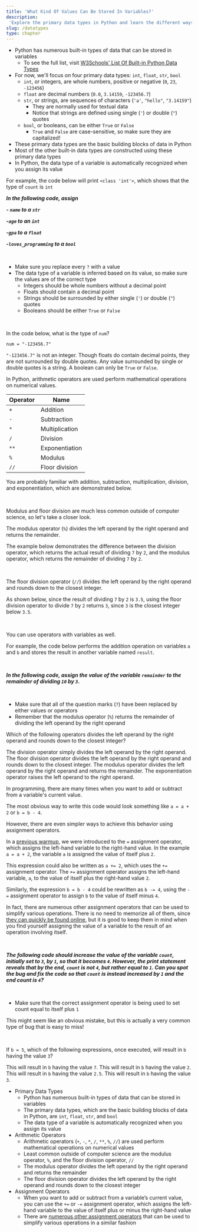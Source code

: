 ```yaml
---
title: 'What Kind Of Values Can Be Stored In Variables?'
description:
 'Explore the primary data types in Python and learn the different ways to update the value of a variable'
slug: /datatypes
type: chapter
---
```


<!-- EXERCISE { -->
<exercise id="1" title="Primary Data Types">

- Python has numerous built-in types of data that can be stored in variables
    - To see the full list, visit [W3Schools' List Of Built-in Python Data Types](https://www.w3schools.com/python/python_datatypes.asp)
- For now, we'll focus on four primary data types: `int`, `float`, `str`, `bool`
    - `int`, or integers, are whole numbers, positive or negative (`0`, `23`, `-123456`)
    - `float` are decimal numbers (`0.0`, `3.14159`, `-123456.7`)
    - `str`, or strings, are sequences of characters (`'a'`, `"hello"`, `"3.14159"`)
        - They are normally used for textual data
        - Notice that strings are defined using single (`'`) or double (`"`) quotes
    - `bool`, or booleans, can be either `True` or `False`
        - `True` and `False` are case-sensitive, so make sure they are capitalized!
- These primary data types are the basic building blocks of data in Python
- Most of the other built-in data types are constructed using these primary data types
- In Python, the data type of a variable is automatically recognized when you assign its value

For example, the code below will print `<class 'int'>`, which shows that the type of `count` is `int`

<codeblock id="datatypes_01a" interactive=false>
</codeblock>

***In the following code, assign***

***- `name` to a `str`***

***-`age` to an `int`***

***-`gpa` to a `float`***

***-`loves_programming` to a `bool`***

<br>

<codeblock id="datatypes_01b">

- Make sure you replace every `?` with a value
- The data type of a variable is inferred based on its value, so make sure the values are of the correct type
    - Integers should be whole numbers without a decimal point
    - Floats should contain a decimal point
    - Strings should be surrounded by either single (`'`) or double (`"`) quotes
    - Booleans should be either `True` or `False`

</codeblock>

<br>

</exercise>
<!-- EXERCISE } -->

<!-- EXERCISE { -->

<exercise id="2" title="Check: Primary Data Types">

In the code below, what is the type of `num`?

```
num = "-123456.7"
```

<choice>

<opt text="<code>int</code>">
<code>"-123456.7"</code> is not an integer.
</opt>

<opt text="<code>float</code>">
Though floats do contain decimal points, they are not surrounded by double quotes.
</opt>

<opt text="<code>str</code>" correct=true>
Any value surrounded by single or double quotes is a string.
</opt>

<opt text="<code>bool</code>">
A boolean can only be <code>True</code> or <code>False</code>.
</opt>

</choice>

</exercise>

<!-- EXERCISE } -->

<!-- EXERCISE { -->
<exercise id="3" title="Arithmetic Operators">

In Python, arithmetic operators are used perform mathematical operations on numerical values.

| Operator | Name |
|----------|-----------|
| `+` | Addition |
| `-` | Subtraction |
| `*` | Multiplication |
| `/` | Division |
| `**` | Exponentiation |
| `%` | Modulus |
| `//` | Floor division |

You are probably familiar with addition, subtraction, multiplication, division, and exponentiation, which are demonstrated below.

<br>

<codeblock id="datatypes_03a" interactive=false>
</codeblock>

Modulus and floor division are much less common outside of computer science, so let's take a closer look.

The modulus operator (`%`) divides the left operand by the right operand and returns the remainder.

The example below demonstrates the difference between the division operator, which returns the actual result of dividing `7` by `2`, and the modulus operator, which returns the remainder of dividing `7` by `2`.

<br>

<codeblock id="datatypes_03b" interactive=false>
</codeblock>

The floor division operator (`//`) divides the left operand by the right operand and rounds down to the closest integer.

As shown below, since the result of dividing `7` by `2` is `3.5`, using the floor division operator to divide `7` by `2` returns `3`, since `3` is the closest integer below `3.5`.

<br>

<codeblock id="datatypes_03c" interactive=false>
</codeblock>

You can use operators with variables as well.

For example, the code below performs the addition operation on variables `a` and `b` and stores the result in another variable named `result`.

<br>

<codeblock id="datatypes_03d" interactive=false>
</codeblock>

***In the following code, assign the value of the variable `remainder` to the remainder of dividing `10` by `3`.***

<br>

<codeblock id="datatypes_03e">

- Make sure that all of the question marks (<code>?</code>) have been replaced by either values or operators
- Remember that the modulus operator (<code>%</code>) returns the remainder of dividing the left operand by the right operand

</codeblock>

</exercise>
<!-- EXERCISE } -->

<!-- EXERCISE { -->

<exercise id="4" title="Check: Arithmetic Operators">

Which of the following operators divides the left operand by the right operand and rounds down to the closest integer?

<choice>

<opt text="Division (<code>/</code>)">
The division operator simply divides the left operand by the right operand.
</opt>

<opt text="Floor division (<code>//</code>)" correct=true>
The floor division operator divides the left operand by the right operand and rounds down to the closest integer.
</opt>

<opt text="Modulus (<code>%</code>)">
The modulus operator divides the left operand by the right operand and returns the remainder.
</opt>

<opt text="Exponentiation (<code>**</code>)">
The exponentiation operator raises the left operand to the right operand.
</opt>

</choice>

</exercise>

<!-- EXERCISE } -->

<!-- EXERCISE { -->
<exercise id="5" title="Assignment Operators">

In programming, there are many times when you want to add or subtract from a variable's current value.

The most obvious way to write this code would look something like `a = a + 2` or `b = b - 4`.

However, there are even simpler ways to achieve this behavior using assignment operators.

In a [previous warmup](https://warmups.dev/intro_to_variables), we were introduced to the `=` assignment operator, which assigns the left-hand variable to the right-hand value. In the example `a = a + 2`, the variable `a` is assigned the value of itself plus `2`.

This expression could also be written as `a += 2`, which uses the `+=` assignment operator. The `+=` assignment operator assigns the left-hand variable, `a`, to the value of itself plus the right-hand value `2`.

Similarly, the expression `b = b - 4` could be rewritten as `b -= 4`, using the `-=` assignment operator to assign `b` to the value of itself minus `4`.

In fact, there are numerous other assignment operators that can be used to simplify various operations. There is no need to memorize all of them, since [they can quickly be found online](https://www.w3schools.com/python/gloss_python_assignment_operators.asp), but it is good to keep them in mind when you find yourself assigning the value of a variable to the result of an operation involving itself.

<br>

***The following code should increase the value of the variable `count`, initially set to `3`, by `1`, so that it becomes `4`. However, the print statement reveals that by the end, `count` is not `4`, but rather equal to `1`. Can you spot the bug and fix the code so that `count` is instead increased by `1` and the end count is `4`?***

<br>

<codeblock id="datatypes_05">

- Make sure that the correct assignment operator is being used to set count equal to itself plus <code>1</code>

</codeblock>

This might seem like an obvious mistake, but this is actually a very common type of bug that is easy to miss!

<br>

</exercise>
<!-- EXERCISE } -->

<!-- EXERCISE { -->

<exercise id="6" title="Check: Assignment Operators">

If `b = 5`, which of the following expressions, once executed, will result in `b` having the value `3`? 

<choice>

<opt text="<code>b += 2</code>">
This will result in <code>b</code> having the value <code>7</code>.
</opt>

<opt text="<code>b = 2</code>">
This will result in <code>b</code> having the value <code>2</code>.
</opt>

<opt text="<code>b /= 2</code>">
This will result in <code>b</code> having the value <code>2.5</code>.
</opt>

<opt text="<code>b -= 2</code>" correct=true>
This will result in <code>b</code> having the value <code>3</code>.
</opt>

</choice>

</exercise>

<!-- EXERCISE } -->

<!-- EXERCISE { -->

<exercise id="7" title="Review: What Kind Of Values Can Be Stored In Variables?">

- Primary Data Types 
    - Python has numerous built-in types of data that can be stored in variables
    - The primary data types, which are the basic building blocks of data in Python, are `int`, `float`, `str`, and `bool`
    - The data type of a variable is automatically recognized when you assign its value
- Arithmetic Operators
    - Arithmetic operators (`+`, `-`, `*`, `/`, `**`, `%`, `//`) are used perform mathematical operations on numerical values
    - Least common outside of computer science are the modulus operator, `%`, and the floor division operator, `//`
    - The modulus operator divides the left operand by the right operand and returns the remainder
    - The floor division operator divides the left operand by the right operand and rounds down to the closest integer
- Assignment Operators
    - When you want to add or subtract from a variable’s current value, you can use the `+=` or `-=` assignment operator, which assigns the left-hand variable to the value of itself plus or minus the right-hand value
    - There are [numerous other assignment operators](https://www.w3schools.com/python/gloss_python_assignment_operators.asp) that can be used to simplify various operations in a similar fashion

<br>

</exercise>

<!-- EXERCISE } -->
